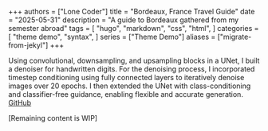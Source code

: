 +++
authors = ["Lone Coder"]
title = "Bordeaux, France Travel Guide"
date = "2025-05-31"
description = "A guide to Bordeaux gathered from my semester abroad"
tags = [
    "hugo",
    "markdown",
    "css",
    "html",
]
categories = [
    "theme demo",
    "syntax",
]
series = ["Theme Demo"]
aliases = ["migrate-from-jekyl"]
+++

Using convolutional, downsampling, and upsampling blocks in a UNet, I built a denoiser for handwritten digits. For the denoising process, I incorporated timestep conditioning using fully connected layers to iteratively denoise images over 20 epochs. I then extended the UNet with class-conditioning and classifier-free guidance, enabling flexible and accurate generation. [GitHub][ghlink]

[ghlink]: https://github.com/siddshashi/DiffusionDenoising

[Remaining content is WIP]
